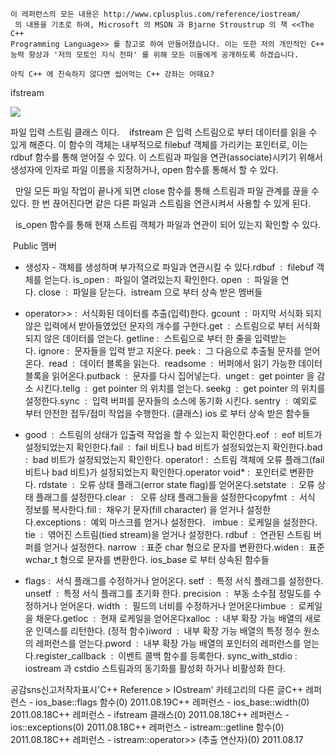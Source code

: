 

```warning
이 레퍼런스의 모든 내용은 http://www.cplusplus.com/reference/iostream/
 의 내용을 기초로 하여, Microsoft 의 MSDN 과 Bjarne Stroustrup 의 책 <<The C++ 
Programming Language>> 를 참고로 하여 만들어졌습니다. 이는 또한 저의 개인적인 C++ 능력 향상과 '저의 모토인 지식 전파' 를 위해 모든 이들에게 공개하도록 하겠습니다.
```

```info
아직 C++ 에 친숙하지 않다면 씹어먹는 C++ 강좌는 어때요?
```


ifstream



![](http://img1.daumcdn.net/thumb/R1920x0/?fname=http%3A%2F%2Fcfile10.uf.tistory.com%2Fimage%2F11562C3C509A4623156640)

파일 입력 스트림 클래스 이다. 
  ifstream 은 입력 스트림으로 부터 데이터를 읽을 수 있게 해준다. 이 함수의 객체는 내부적으로 filebuf 객체를 가리키는 포인터로, 이는 rdbuf 함수를 통해 얻어질 수 있다. 이 스트림과 파일을 연관(associate)시키기 위해서 생성자에 인자로 파일 이름을 지정하거나, open 함수를 통해서 할 수 있다. 

  만일 모든 파일 작업이 끝나게 되면 close 함수를 통해 스트림과 파일 관계를 끊을 수 있다. 한 번 끊어진다면 같은 다른 파일과 스트림을 연관시켜서 사용할 수 있게 된다. 

  is_open 함수를 통해 현재 스트림 객체가 파일과 연관이 되어 있는지 확인할 수 있다.

 Public 멤버

* 생성자 - 객체를 생성하며 부가적으로 파일과 연관시킬 수 있다.rdbuf  :  filebuf 객체를 얻는다. is_open :  파일이 열려있는지 확인한다. open  :  파일을 연다. close  :  파일을 닫는다. 
istream 으로 부터 상속 받은 멤버들

* operator>> :  서식화된 데이터를 추출(입력)한다. gcount  :  마지막 서식화 되지 않은 입력에서 받아들였었던 문자의 개수를 구한다.get  :  스트림으로 부터 서식화 되지 않은 데이터를 얻는다. getline :  스트림으로 부터 한 줄을 입력받는다. ignore :  문자들을 입력 받고 지운다. peek :  그 다음으로 추출될 문자를 얻어온다.  read  :  데이터 블록을 읽는다.  readsome  :  버퍼에서 읽기 가능한 데이터 블록을 읽어온다.putback  :  문자를 다시 집어넣는다.  
unget :  get pointer 을 감소 시킨다.tellg  :  get pointer 의 위치를 얻는다. seekg  :  get pointer 의 위치를 설정한다.sync  :  입력 버퍼를 문자들의 소스에 동기화 시킨다. sentry  :  예외로 부터 안전한 접두/접미 작업을 수행한다. (클래스)
ios 로 부터 상속 받은 함수들

* good  :  스트림의 상태가 입출력 작업을 할 수 있는지 확인한다.eof  :  eof 비트가 설정되었는지 확인한다.fail  :  fail 비트나 bad 비트가 설정되었는지 확인한다.bad :  bad 비트가 설정되었는지 확인한다. operator! :  스트림 객체에 오류 플래그(fail 비트나 bad 비트)가 설정되었는지 확인한다.operator void* :  포인터로 변환한다. rdstate  :  오류 상태 플래그(error state flag)를 얻어온다.setstate  :  오류 상태 플래그를 설정한다.clear  :   오류 상태 플래그들을 설정한다copyfmt  :  서식 정보를 복사한다.fill :  채우기 문자(fill character) 을 얻거나 설정한다.exceptions :  예외 마스크를 얻거나 설정한다.   imbue :  로케일을 설정한다. 
tie  :  엮어진 스트림(tied stream)을 얻거나 설정한다. 
rdbuf  :  연관된 스트림 버퍼를 얻거나 설정한다. narrow  : 표준 char 형으로 문자를 변환한다.widen :  표준 wchar_t 형으로 문자를 변환한다. 
ios_base 로 부터 상속된 함수들

* flags :  서식 플래그를 수정하거나 얻어온다. setf  :  특정 서식 플래그를 설정한다. 
unsetf  :  특정 서식 플래그를 초기화 한다. 
precision  :  부동 소수점 정밀도를 수정하거나 얻어온다. 
width  :  필드의 너비를 수정하거나 얻어온다imbue  :  로케일을 채운다.getloc  :  현재 로케일을 얻어온다xalloc  :  내부 확장 가능 배열의 새로운 인덱스를 리턴한다. (정적 함수)iword  :  내부 확장 가능 배열의 특정 정수 원소의 레퍼런스를 얻는다.pword  :  내부 확장 가능 배열의 포인터의 레퍼런스를 얻는다.register_callback  :  이벤트 콜백 함수를 등록한다. sync_with_stdio :  iostream 과 cstdio 스트림과의 동기화를 활성화 하거나 비활성화 한다.

공감sns신고저작자표시'C++ Reference > IOstream' 카테고리의 다른 글C++ 레퍼런스 - ios_base::flags 함수(0)
2011.08.19C++ 레퍼런스 - ios_base::width(0)
2011.08.18C++ 레퍼런스 - ifstream 클래스(0)
2011.08.18C++ 레퍼런스 - ios::exceptions(0)
2011.08.18C++ 레퍼런스 - istream::getline 함수(0)
2011.08.18C++ 레퍼런스 - istream::operator>> (추출 연산자)(0)
2011.08.17

